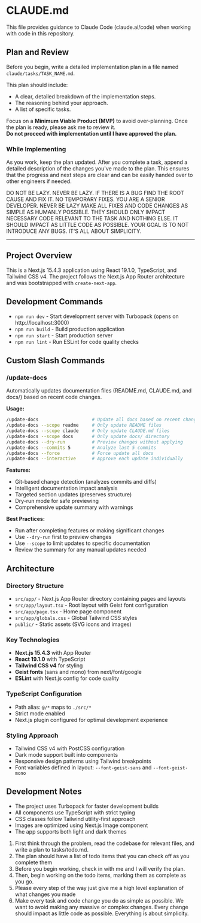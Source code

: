# CLAUDE.md

This file provides guidance to Claude Code (claude.ai/code) when working with code in this repository.

## Plan and Review

Before you begin, write a detailed implementation plan in a file named `claude/tasks/TASK_NAME.md`.

This plan should include:

- A clear, detailed breakdown of the implementation steps.
- The reasoning behind your approach.
- A list of specific tasks.

Focus on a **Minimum Viable Product (MVP)** to avoid over-planning. Once the plan is ready, please ask me to review it.  
**Do not proceed with implementation until I have approved the plan.**

### While Implementing

As you work, keep the plan updated. After you complete a task, append a detailed description of the changes you've made to the plan. This ensures that the progress and next steps are clear and can be easily handed over to other engineers if needed.

DO NOT BE LAZY. NEVER BE LAZY. IF THERE IS A BUG FIND THE ROOT CAUSE AND FIX IT. NO TEMPORARY FIXES. YOU ARE A SENIOR DEVELOPER. NEVER BE LAZY
MAKE ALL FIXES AND CODE CHANGES AS SIMPLE AS HUMANLY POSSIBLE. THEY SHOULD ONLY IMPACT NECESSARY CODE RELEVANT TO THE TASK AND NOTHING ELSE. IT SHOULD IMPACT AS LITTLE CODE AS POSSIBLE. YOUR GOAL IS TO NOT INTRODUCE ANY BUGS. IT'S ALL ABOUT SIMPLICITY.

---

## Project Overview

This is a Next.js 15.4.3 application using React 19.1.0, TypeScript, and Tailwind CSS v4. The project follows the Next.js App Router architecture and was bootstrapped with `create-next-app`.

## Development Commands

- `npm run dev` - Start development server with Turbopack (opens on http://localhost:3000)
- `npm run build` - Build production application
- `npm run start` - Start production server
- `npm run lint` - Run ESLint for code quality checks

## Custom Slash Commands

### /update-docs

Automatically updates documentation files (README.md, CLAUDE.md, and docs/) based on recent code changes.

**Usage:**

```bash
/update-docs                    # Update all docs based on recent changes
/update-docs --scope readme     # Only update README files
/update-docs --scope claude     # Only update CLAUDE.md files
/update-docs --scope docs       # Only update docs/ directory
/update-docs --dry-run          # Preview changes without applying
/update-docs --commits 5        # Analyze last 5 commits
/update-docs --force            # Force update all docs
/update-docs --interactive      # Approve each update individually
```

**Features:**

- Git-based change detection (analyzes commits and diffs)
- Intelligent documentation impact analysis
- Targeted section updates (preserves structure)
- Dry-run mode for safe previewing
- Comprehensive update summary with warnings

**Best Practices:**

- Run after completing features or making significant changes
- Use `--dry-run` first to preview changes
- Use `--scope` to limit updates to specific documentation
- Review the summary for any manual updates needed

## Architecture

### Directory Structure

- `src/app/` - Next.js App Router directory containing pages and layouts
- `src/app/layout.tsx` - Root layout with Geist font configuration
- `src/app/page.tsx` - Home page component
- `src/app/globals.css` - Global Tailwind CSS styles
- `public/` - Static assets (SVG icons and images)

### Key Technologies

- **Next.js 15.4.3** with App Router
- **React 19.1.0** with TypeScript
- **Tailwind CSS v4** for styling
- **Geist fonts** (sans and mono) from next/font/google
- **ESLint** with Next.js config for code quality

### TypeScript Configuration

- Path alias: `@/*` maps to `./src/*`
- Strict mode enabled
- Next.js plugin configured for optimal development experience

### Styling Approach

- Tailwind CSS v4 with PostCSS configuration
- Dark mode support built into components
- Responsive design patterns using Tailwind breakpoints
- Font variables defined in layout: `--font-geist-sans` and `--font-geist-mono`

## Development Notes

- The project uses Turbopack for faster development builds
- All components use TypeScript with strict typing
- CSS classes follow Tailwind utility-first approach
- Images are optimized using Next.js Image component
- The app supports both light and dark themes

1. First think through the problem, read the codebase for relevant files, and write a plan to tasks/todo.md.
2. The plan should have a list of todo items that you can check off as you complete them
3. Before you begin working, check in with me and I will verify the plan.
4. Then, begin working on the todo items, marking them as complete as you go.
5. Please every step of the way just give me a high level explanation of what changes you made
6. Make every task and code change you do as simple as possible. We want to avoid making any massive or complex changes. Every change should impact as little code as possible. Everything is about simplicity.
